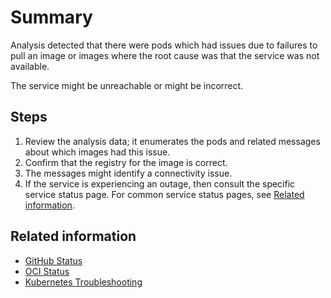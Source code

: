 # Summary
Analysis detected that there were pods which had issues due to failures to pull an image or images where the root cause was that the service was not available.

The service might be unreachable or might be incorrect.

## Steps
1. Review the analysis data; it enumerates the pods and related messages about which images had this issue.
2. Confirm that the registry for the image is correct.
3. The messages might identify a connectivity issue.
4. If the service is experiencing an outage, then consult the specific service status page. For common service status pages, see [Related information](#related-information).

## Related information
* [GitHub Status](https://www.githubstatus.com/)
* [OCI Status](https://ocistatus.oraclecloud.com/)
* [Kubernetes Troubleshooting](https://kubernetes.io/docs/tasks/debug-application-cluster/troubleshooting/)
